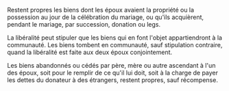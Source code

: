 Restent propres les biens dont les époux avaient la propriété ou la possession au jour de la célébration du mariage, ou qu'ils acquièrent, pendant le mariage, par succession, donation ou legs.

La libéralité peut stipuler que les biens qui en font l'objet appartiendront à la communauté. Les biens tombent en communauté, sauf stipulation contraire, quand la libéralité est faite aux deux époux conjointement.

Les biens abandonnés ou cédés par père, mère ou autre ascendant à l'un des époux, soit pour le remplir de ce qu'il lui doit, soit à la charge de payer les dettes du donateur à des étrangers, restent propres, sauf récompense.
